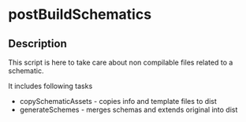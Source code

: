 # postBuildSchematics

## Description
This script is here to take care about non compilable files related to a schematic.

It includes following tasks
- copySchematicAssets - copies info and template files to dist
- generateSchemes - merges schemas and extends original into dist

